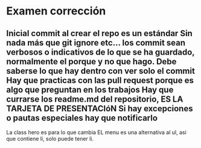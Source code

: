 # Examen corrección

Inicial commit al crear el repo es un estándar
Sin nada más que git ignore etc...
los commit sean verbosos o indicativos de lo que se ha guardado, normalmente el porque y no que hago. Debe saberse lo que hay dentro con ver solo el commit
Hay que practicas con las pull request porque es algo que preguntan en los trabajos
Hay que currarse los readme.md del repositorio, ES LA TARJETA DE PRESENTACIóN
Si hay excepciones o pautas especiales hay que notificarlo
---

La class hero es para lo que cambia
EL menu es una alternativa al ul, asi que contiene li, solo puede tener li.
